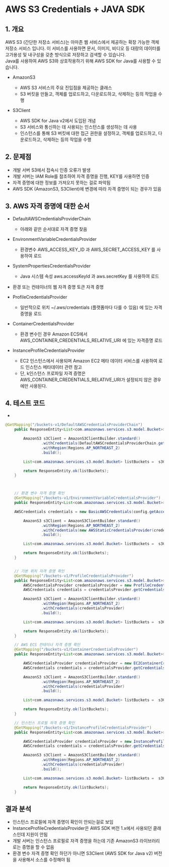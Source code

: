 # AWS S3 Credentials + JAVA SDK

## 1. 개요
AWS S3 (간단한 저장소 서비스)는 아마존 웹 서비스에서 제공하는 확장 가능한 객체 저장소 서비스 입니다. 이 서비스를 사용하면 문서, 이미지, 비디오 등 대량의 데이터를 고가용성 및 내구성을 갖춘 방식으로 저장하고 검색할 수 있습니다.  
Java를 사용하여 AWS S3와 상호작용하기 위해 AWS SDK for Java를 사용할 수 있습니다. 

- AmazonS3
    - AWS S3 서비스의 주요 진입점을 제공하는 클래스
    - S3 버킷을 만들고, 객체를 업로드하고, 다운로드하고, 삭제하는 등의 작업을 수행

- S3Client
    - AWS SDK for Java v2에서 도입된 개념
    - S3 서비스와 통신하는 데 사용되는 인스턴스를 생성하는 데 사용
    - 인스턴스를 통해 S3 버킷에 대한 접근 권한을 설정하고, 객체를 업로드하고, 다운로드하고, 삭제하는 등의 작업을 수행


## 2. 문제점
- 개발 서버 S3에서 접속시 인증 오류가 발생 
- 개발 서버는 IAM Role를 참조하여 자격 증명을 진행, KEY를 사용하면 인증
- 자격 증명에 대한 정보를 가져오지 못하는 걸로 파악됨
- AWS SDK (AmazonS3, S3Client)에 변경에 따라 자격 증명이 되는 경우가 있음



## 3. AWS 자격 증명에 대한 순서
- DefaultAWSCredentialsProviderChain
    - 아래와 같은 순서대로 자격 증명 찾음

- EnvironmentVariableCredentialsProvider
    - 환경변수 AWS_ACCESS_KEY_ID 과 AWS_SECRET_ACCESS_KEY 를 사용하여 로드

- SystemPropertiesCredentialsProvider
    - Java 시스템 속성 aws.accessKeyId 과 aws.secretKey 를 사용하여 로드

- 환경 또는 컨테이너의 웹 자격 증명 토큰 자격 증명

- ProfileCredentialsProvider
    - 일반적으로 위치 ~/.aws/credentials (플랫폼마다 다를 수 있음) 에 있는 자격증명을 로드

- ContainerCredentialsProvider
    - 환경 변수인 경우 Amazon ECS에서 AWS_CONTAINER_CREDENTIALS_RELATIVE_URI 에 있는 자격증명 로드

- InstanceProfileCredentialsProvider
    - EC2 인스턴스에서 사용되며 Amazon EC2 메타 데이터 서비스를 사용하여 로드 인스턴스 메타데이터 관련 참고
    - 단, k인스턴스 프로파일 자격 증명은 AWS_CONTAINER_CREDENTIALS_RELATIVE_URI가 설정되지 않은 경우에만 사용된다.


## 4. 테스트 코드
- 
```java
@GetMapping("/buckets-v1/DefaultAWSCredentialsProviderChain")
	public ResponseEntity<List<com.amazonaws.services.s3.model.Bucket>> getBucketListV1_0() {

		AmazonS3 s3Client = AmazonS3ClientBuilder.standard()
				.withCredentials(DefaultAWSCredentialsProviderChain.getInstance())
				.withRegion(Regions.AP_NORTHEAST_2)
				.build();

		List<com.amazonaws.services.s3.model.Bucket> listBuckets =  s3Client.listBuckets();

		return ResponseEntity.ok(listBuckets);
	}



	// 환경 변수 자격 증명 확인
	@GetMapping("/buckets-v1/EnvironmentVariableCredentialsProvider")
	public ResponseEntity<List<com.amazonaws.services.s3.model.Bucket>> getBucketListV1_1() {

	AWSCredentials credentials = new BasicAWSCredentials(config.getAccessKey(), config.getSecretKey());

		AmazonS3 s3Client = AmazonS3ClientBuilder.standard()
				.withRegion(Regions.AP_NORTHEAST_2)
                .withCredentials(new AWSStaticCredentialsProvider(credentials))
				.build();

		List<com.amazonaws.services.s3.model.Bucket> listBuckets =  s3Client.listBuckets();

		return ResponseEntity.ok(listBuckets);
	}


	// 기본 위치 자격 증명 확인
	@GetMapping("/buckets-v1/ProfileCredentialsProvider")
	public ResponseEntity<List<com.amazonaws.services.s3.model.Bucket>> getBucketListV1_3() {
		AWSCredentialsProvider credentialsProvider = new ProfileCredentialsProvider();
		AWSCredentials credentials = credentialsProvider.getCredentials();

		AmazonS3 s3Client = AmazonS3ClientBuilder.standard()
				.withRegion(Regions.AP_NORTHEAST_2)
				.withCredentials(credentialsProvider)
				.build();

		List<com.amazonaws.services.s3.model.Bucket> listBuckets =  s3Client.listBuckets();

		return ResponseEntity.ok(listBuckets);
	}

	// AWS ECS 컨테이너 자격 증명 확인
	@GetMapping("/buckets-v1/ContainerCredentialsProvider")
	public ResponseEntity<List<com.amazonaws.services.s3.model.Bucket>> getBucketListV1_4() {

		AWSCredentialsProvider credentialsProvider = new EC2ContainerCredentialsProviderWrapper();
		AWSCredentials credentials = credentialsProvider.getCredentials();

		AmazonS3 s3Client = AmazonS3ClientBuilder.standard()
				.withRegion(Regions.AP_NORTHEAST_2)
				.withCredentials(credentialsProvider)
				.build();

		List<com.amazonaws.services.s3.model.Bucket> listBuckets =  s3Client.listBuckets();

		return ResponseEntity.ok(listBuckets);
	}

	// 인스턴스 프로필 자격 증명 확인
	@GetMapping("/buckets-v1/InstanceProfileCredentialsProvider")
	public ResponseEntity<List<com.amazonaws.services.s3.model.Bucket>> getBucketListV1_5() {

		AWSCredentialsProvider credentialsProvider = new InstanceProfileCredentialsProvider();
		AWSCredentials credentials = credentialsProvider.getCredentials();

		AmazonS3 s3Client = AmazonS3ClientBuilder.standard()
				.withRegion(Regions.AP_NORTHEAST_2)
				.withCredentials(credentialsProvider)
				.build();

		List<com.amazonaws.services.s3.model.Bucket> listBuckets =  s3Client.listBuckets();

		return ResponseEntity.ok(listBuckets);
	}

```

## 결과 분석
- 인스턴스 프로필에 자격 증명이 확인이 안되는걸로 보임
- InstanceProfileCredentialsProvider은 AWS SDK 버전 1.x에서 사용되던 클래스인데 지원이 안됨
- 개발 서버는 인스턴스 프로필로 자격 증명을 하는데 기존 AmazonS3 라이브러리로는 증명을 할 수 없음
- 환경 변수 자격 증명 확인 하던가 아니면 S3Client (AWS SDK for Java v2) 버전을 사용해서 소스를 수정해야 됨
